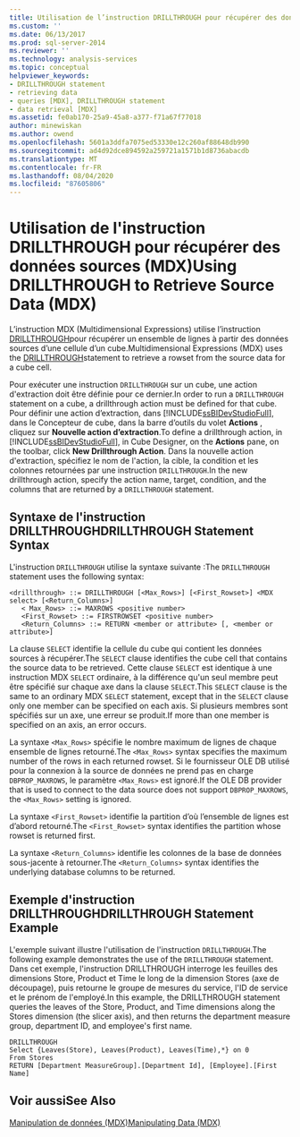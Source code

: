 ```yaml
---
title: Utilisation de l’instruction DRILLTHROUGH pour récupérer des données sources (MDX) | Microsoft Docs
ms.custom: ''
ms.date: 06/13/2017
ms.prod: sql-server-2014
ms.reviewer: ''
ms.technology: analysis-services
ms.topic: conceptual
helpviewer_keywords:
- DRILLTHROUGH statement
- retrieving data
- queries [MDX], DRILLTHROUGH statement
- data retrieval [MDX]
ms.assetid: fe0ab170-25a9-45a8-a377-f71a67f77018
author: minewiskan
ms.author: owend
ms.openlocfilehash: 5601a3ddfa7075ed53330e12c260af88648db990
ms.sourcegitcommit: ad4d92dce894592a259721a1571b1d8736abacdb
ms.translationtype: MT
ms.contentlocale: fr-FR
ms.lasthandoff: 08/04/2020
ms.locfileid: "87605806"
---
```

# <a name="using-drillthrough-to-retrieve-source-data-mdx"></a><span data-ttu-id="0aec1-102">Utilisation de l'instruction DRILLTHROUGH pour récupérer des données sources (MDX)</span><span class="sxs-lookup"><span data-stu-id="0aec1-102">Using DRILLTHROUGH to Retrieve Source Data (MDX)</span></span>
  <span data-ttu-id="0aec1-103">L’instruction MDX (Multidimensional Expressions) utilise l’instruction [DRILLTHROUGH](/sql/mdx/mdx-data-manipulation-drillthrough)pour récupérer un ensemble de lignes à partir des données sources d’une cellule d’un cube.</span><span class="sxs-lookup"><span data-stu-id="0aec1-103">Multidimensional Expressions (MDX) uses the [DRILLTHROUGH](/sql/mdx/mdx-data-manipulation-drillthrough)statement to retrieve a rowset from the source data for a cube cell.</span></span>  
  
 <span data-ttu-id="0aec1-104">Pour exécuter une instruction `DRILLTHROUGH` sur un cube, une action d'extraction doit être définie pour ce dernier.</span><span class="sxs-lookup"><span data-stu-id="0aec1-104">In order to run a `DRILLTHROUGH` statement on a cube, a drillthrough action must be defined for that cube.</span></span> <span data-ttu-id="0aec1-105">Pour définir une action d’extraction, dans [!INCLUDE[ssBIDevStudioFull](../../../includes/ssbidevstudiofull-md.md)], dans le Concepteur de cube, dans la barre d’outils du volet **Actions** , cliquez sur **Nouvelle action d’extraction**.</span><span class="sxs-lookup"><span data-stu-id="0aec1-105">To define a drillthrough action, in [!INCLUDE[ssBIDevStudioFull](../../../includes/ssbidevstudiofull-md.md)], in Cube Designer, on the **Actions** pane, on the toolbar, click **New Drillthrough Action**.</span></span> <span data-ttu-id="0aec1-106">Dans la nouvelle action d'extraction, spécifiez le nom de l'action, la cible, la condition et les colonnes retournées par une instruction `DRILLTHROUGH`.</span><span class="sxs-lookup"><span data-stu-id="0aec1-106">In the new drillthrough action, specify the action name, target, condition, and the columns that are returned by a `DRILLTHROUGH` statement.</span></span>  
  
## <a name="drillthrough-statement-syntax"></a><span data-ttu-id="0aec1-107">Syntaxe de l'instruction DRILLTHROUGH</span><span class="sxs-lookup"><span data-stu-id="0aec1-107">DRILLTHROUGH Statement Syntax</span></span>  
 <span data-ttu-id="0aec1-108">L'instruction `DRILLTHROUGH` utilise la syntaxe suivante :</span><span class="sxs-lookup"><span data-stu-id="0aec1-108">The `DRILLTHROUGH` statement uses the following syntax:</span></span>  
  
```  
<drillthrough> ::= DRILLTHROUGH [<Max_Rows>] [<First_Rowset>] <MDX select> [<Return_Columns>]  
   < Max_Rows> ::= MAXROWS <positive number>  
   <First_Rowset> ::= FIRSTROWSET <positive number>  
   <Return_Columns> ::= RETURN <member or attribute> [, <member or attribute>]  
```  
  
 <span data-ttu-id="0aec1-109">La clause `SELECT` identifie la cellule du cube qui contient les données sources à récupérer.</span><span class="sxs-lookup"><span data-stu-id="0aec1-109">The `SELECT` clause identifies the cube cell that contains the source data to be retrieved.</span></span> <span data-ttu-id="0aec1-110">Cette clause `SELECT` est identique à une instruction MDX `SELECT` ordinaire, à la différence qu'un seul membre peut être spécifié sur chaque axe dans la clause `SELECT`.</span><span class="sxs-lookup"><span data-stu-id="0aec1-110">This `SELECT` clause is the same to an ordinary MDX `SELECT` statement, except that in the `SELECT` clause only one member can be specified on each axis.</span></span> <span data-ttu-id="0aec1-111">Si plusieurs membres sont spécifiés sur un axe, une erreur se produit.</span><span class="sxs-lookup"><span data-stu-id="0aec1-111">If more than one member is specified on an axis, an error occurs.</span></span>  
  
 <span data-ttu-id="0aec1-112">La syntaxe `<Max_Rows>` spécifie le nombre maximum de lignes de chaque ensemble de lignes retourné.</span><span class="sxs-lookup"><span data-stu-id="0aec1-112">The `<Max_Rows>` syntax specifies the maximum number of the rows in each returned rowset.</span></span> <span data-ttu-id="0aec1-113">Si le fournisseur OLE DB utilisé pour la connexion à la source de données ne prend pas en charge `DBPROP_MAXROWS`, le paramètre `<Max_Rows>` est ignoré.</span><span class="sxs-lookup"><span data-stu-id="0aec1-113">If the OLE DB provider that is used to connect to the data source does not support `DBPROP_MAXROWS`, the `<Max_Rows>` setting is ignored.</span></span>  
  
 <span data-ttu-id="0aec1-114">La syntaxe `<First_Rowset>` identifie la partition d’où l’ensemble de lignes est d’abord retourné.</span><span class="sxs-lookup"><span data-stu-id="0aec1-114">The `<First_Rowset>` syntax identifies the partition whose rowset is returned first.</span></span>  
  
 <span data-ttu-id="0aec1-115">La syntaxe `<Return_Columns>` identifie les colonnes de la base de données sous-jacente à retourner.</span><span class="sxs-lookup"><span data-stu-id="0aec1-115">The `<Return_Columns>` syntax identifies the underlying database columns to be returned.</span></span>  
  
## <a name="drillthrough-statement-example"></a><span data-ttu-id="0aec1-116">Exemple d'instruction DRILLTHROUGH</span><span class="sxs-lookup"><span data-stu-id="0aec1-116">DRILLTHROUGH Statement Example</span></span>  
 <span data-ttu-id="0aec1-117">L'exemple suivant illustre l'utilisation de l'instruction `DRILLTHROUGH`.</span><span class="sxs-lookup"><span data-stu-id="0aec1-117">The following example demonstrates the use of the `DRILLTHROUGH` statement.</span></span> <span data-ttu-id="0aec1-118">Dans cet exemple, l'instruction DRILLTHROUGH interroge les feuilles des dimensions Store, Product et Time le long de la dimension Stores (axe de découpage), puis retourne le groupe de mesures du service, l'ID de service et le prénom de l'employé.</span><span class="sxs-lookup"><span data-stu-id="0aec1-118">In this example, the DRILLTHROUGH statement queries the leaves of the Store, Product, and Time dimensions along the Stores dimension (the slicer axis), and then returns the department measure group, department ID, and employee's first name.</span></span>  
  
```  
DRILLTHROUGH  
Select {Leaves(Store), Leaves(Product), Leaves(Time),*} on 0  
From Stores  
RETURN [Department MeasureGroup].[Department Id], [Employee].[First Name]  
```  
  
## <a name="see-also"></a><span data-ttu-id="0aec1-119">Voir aussi</span><span class="sxs-lookup"><span data-stu-id="0aec1-119">See Also</span></span>  
 [<span data-ttu-id="0aec1-120">Manipulation de données &#40;MDX&#41;</span><span class="sxs-lookup"><span data-stu-id="0aec1-120">Manipulating Data &#40;MDX&#41;</span></span>](mdx-data-manipulation-manipulating-data.md)  
  
  
